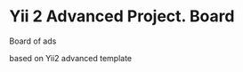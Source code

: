 Yii 2 Advanced Project. Board
=============================

Board of ads

based on Yii2 advanced template

